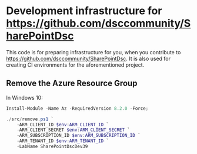 # Development infrastructure for https://github.com/dsccommunity/SharePointDsc

This code is for preparing infrastructure for you, when you contribute to https://github.com/dsccommunity/SharePointDsc. It is also used for creating CI environments for the aforementioned project.

## Remove the Azure Resource Group

In Windows 10:

```powershell
Install-Module -Name Az -RequiredVersion 8.2.0 -Force;
```

```powershell
./src/remove.ps1 `
    -ARM_CLIENT_ID $env:ARM_CLIENT_ID `
    -ARM_CLIENT_SECRET $env:ARM_CLIENT_SECRET `
    -ARM_SUBSCRIPTION_ID $env:ARM_SUBSCRIPTION_ID `
    -ARM_TENANT_ID $env:ARM_TENANT_ID `
    -LabName SharePointDscDev39
```
